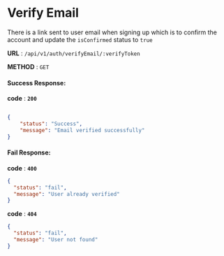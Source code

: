 # Verify Email

There is a link sent to user email when signing up which is to confirm the account and update the `isConfirmed` status to `true`

**URL** : `/api/v1/auth/verifyEmail/:verifyToken`

**METHOD** : `GET`

#### Success Response:

**code** : **`200`**

```Json

{
    "status": "Success",
    "message": "Email verified successfully"
}

```

#### Fail Response:

**code** : **`400`**

```json
{
  "status": "fail",
  "message": "User already verified"
}
```

**code** : **`404`**

```json
{
  "status": "fail",
  "message": "User not found"
}
```
